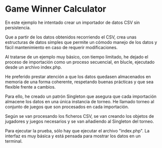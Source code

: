 # Game Winner Calculator

En este ejemplo he intentado crear un importador de datos CSV sin persistencia.

Que a partir de los datos obtenidos recorriendo el CSV, crea unas estructuras de datos simples
que permite un cómodo manejo de los datos y fácil mantenimiento en caso de requerir modificaciones.

Al tratarse de un ejemplo muy básico, con tiempo limitado, he dejado el proceso de importación como un proceso secuencial,
en blucle, ejecutado desde un archivo index.php.

He preferido prestar atención a que los datos quedasen almacenados en memoria
de una forma coherente, respetando buenas prácticas y que sea flexible frente a cambios. 

Para ello, he creado un  patrón Singleton que asegura que cada importación almacene los datos en una única instancia de torneo.
He llamado torneo al conjunto de juegos que son procesados en cada importación.

Según se van procesando los ficheros CSV, se van creando los objetos de jugadores y juegos necesarios y se van añadiendo
al Singleton del torneo.

Para ejecutar la prueba, sólo hay que ejecutar el archivo "index.php".
La interfaz es muy básica y está pensada para mostrar los datos en un terminal.